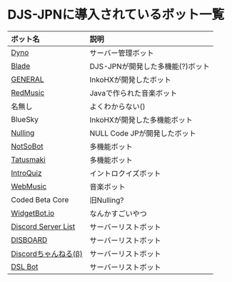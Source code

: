 # DJS-JPNに導入されているボット一覧  

| ボット名 | 説明 |
| :-- | :-- |
| [Dyno](https://www.dynobot.net/) | サーバー管理ボット |
| [Blade](https://github.com/DJS-JPN/Blade) | DJS-JPNが開発した多機能(?)ボット |
| [GENERAL](https://general.inkohx.xyz) | InkoHXが開発したボット |
| [RedMusic](https://github.com/jagrosh/MusicBot) | Javaで作られた音楽ボット |
| 名無し | よくわからない() |
| BlueSky | InkoHXが開発した多機能ボット |
| [Nulling](https://github.com/NULL-Coding/Nulling) | NULL Code JPが開発したボット |
| [NotSoBot](https://mods.nyc/help) | 多機能ボット |
| [Tatusmaki](https://tatsumaki.xyz/) | 多機能ボット |
| [IntroQuiz](https://github.com/DJS-JPN/IntroQuiz) | イントロクイズボット |
| [WebMusic](https://github.com/IntegratedDevelopmentGroup/WebMusicBot) | 音楽ボット |
| Coded Beta Core | 旧Nulling? |
| [WidgetBot.io](https://widgetbot.io/) | なんかすごいやつ |
| [Discord Server List](https://discordbots.org/servers) | サーバーリストボット |
| [DISBOARD](https://disboard.org) | サーバーリストボット |
| [Discordちゃんねる(β)](https://discha.net/) | サーバーリストボット |
| [DSL Bot](https://discord.sl) | サーバーリストボット |
